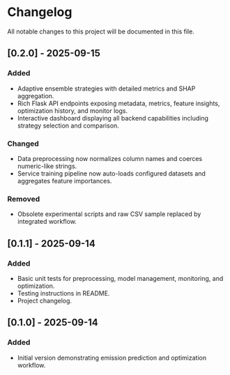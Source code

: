 # Changelog

All notable changes to this project will be documented in this file.

## [0.2.0] - 2025-09-15
### Added
- Adaptive ensemble strategies with detailed metrics and SHAP aggregation.
- Rich Flask API endpoints exposing metadata, metrics, feature insights, optimization history, and monitor logs.
- Interactive dashboard displaying all backend capabilities including strategy selection and comparison.

### Changed
- Data preprocessing now normalizes column names and coerces numeric-like strings.
- Service training pipeline now auto-loads configured datasets and aggregates feature importances.

### Removed
- Obsolete experimental scripts and raw CSV sample replaced by integrated workflow.

## [0.1.1] - 2025-09-14
### Added
- Basic unit tests for preprocessing, model management, monitoring, and optimization.
- Testing instructions in README.
- Project changelog.

## [0.1.0] - 2025-09-14
### Added
- Initial version demonstrating emission prediction and optimization workflow.
